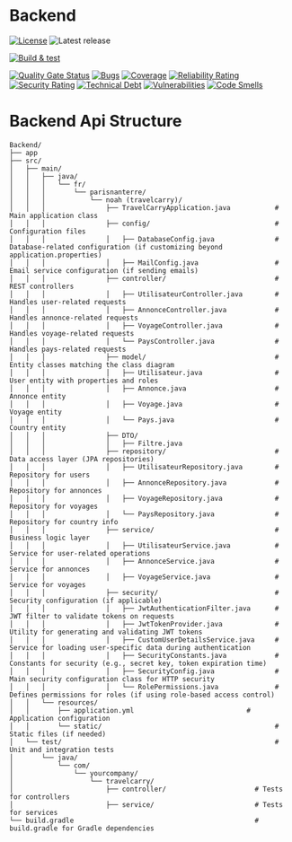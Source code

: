 # Backend
[![License](https://img.shields.io/badge/license-Apache%202.0-blue.svg)](LICENSE.txt)
![Latest release](https://img.shields.io/github/v/release/Devops-noah/Backend)

[![Build & test](https://github.com/Devops-noah/Backend/.github/workflows/gradle-build.yml/badge.svg?branch=main)](https://github.com/Devops-noah/Backend/.github/workflows/gradle-build.yml)

[![Quality Gate Status](https://sonarcloud.io/api/project_badges/measure?project=Devops-noah_Backend&metric=alert_status)](https://sonarcloud.io/summary/new_code?id=Devops-noah_Backend)
[![Bugs](https://sonarcloud.io/api/project_badges/measure?project=Devops-noah_Backend&metric=bugs)](https://sonarcloud.io/summary/new_code?id=Devops-noah_Backend)
[![Coverage](https://sonarcloud.io/api/project_badges/measure?project=Devops-noah_Backend&metric=coverage)](https://sonarcloud.io/summary/new_code?id=Devops-noah_Backend)
[![Reliability Rating](https://sonarcloud.io/api/project_badges/measure?project=Devops-noah_Backend&metric=reliability_rating)](https://sonarcloud.io/summary/new_code?id=Devops-noah_Backend)
[![Security Rating](https://sonarcloud.io/api/project_badges/measure?project=Devops-noah_Backend&metric=security_rating)](https://sonarcloud.io/summary/new_code?id=Devops-noah_Backend)
[![Technical Debt](https://sonarcloud.io/api/project_badges/measure?project=Devops-noah_Backend&metric=sqale_index)](https://sonarcloud.io/summary/new_code?id=Devops-noah_Backend)
[![Vulnerabilities](https://sonarcloud.io/api/project_badges/measure?project=Devops-noah_Backend&metric=vulnerabilities)](https://sonarcloud.io/summary/new_code?id=Devops-noah_Backend)
[![Code Smells](https://sonarcloud.io/api/project_badges/measure?project=Devops-noah_Backend&metric=code_smells)](https://sonarcloud.io/summary/new_code?id=Devops-noah_Backend)

# Backend Api Structure

```
Backend/
├── app
├── src/
│   ├── main/
│   │   ├── java/
│   │   │   └── fr/
│   │   │       └── parisnanterre/
│   │   │           └── noah (travelcarry)/
│   │   │               ├── TravelCarryApplication.java           # Main application class
│   │   │               ├── config/                               # Configuration files
│   │   │               │   ├── DatabaseConfig.java               # Database-related configuration (if customizing beyond application.properties)
│   │   │               │   ├── MailConfig.java                   # Email service configuration (if sending emails)
│   │   │               ├── controller/                           # REST controllers
│   │   │               │   ├── UtilisateurController.java        # Handles user-related requests
│   │   │               │   ├── AnnonceController.java            # Handles annonce-related requests
│   │   │               │   ├── VoyageController.java             # Handles voyage-related requests
│   │   │               │   └── PaysController.java               # Handles pays-related requests
│   │   │               ├── model/                                # Entity classes matching the class diagram
│   │   │               │   ├── Utilisateur.java                  # User entity with properties and roles
│   │   │               │   ├── Annonce.java                      # Annonce entity
│   │   │               │   ├── Voyage.java                       # Voyage entity
│   │   │               │   └── Pays.java                         # Country entity
│   │   │               ├── DTO/  
│   │   │               │   ├── Filtre.java                                                     
│   │   │               ├── repository/                           # Data access layer (JPA repositories)
│   │   │               │   ├── UtilisateurRepository.java        # Repository for users
│   │   │               │   ├── AnnonceRepository.java            # Repository for annonces
│   │   │               │   ├── VoyageRepository.java             # Repository for voyages
│   │   │               │   └── PaysRepository.java               # Repository for country info
│   │   │               ├── service/                              # Business logic layer
│   │   │               │   ├── UtilisateurService.java           # Service for user-related operations
│   │   │               │   ├── AnnonceService.java               # Service for annonces
│   │   │               │   ├── VoyageService.java                # Service for voyages
│   │   │               ├── security/                             # Security configuration (if applicable)
│   │   │               │   ├── JwtAuthenticationFilter.java      # JWT filter to validate tokens on requests
│   │   │               │   ├── JwtTokenProvider.java             # Utility for generating and validating JWT tokens
│   │   │               │   ├── CustomUserDetailsService.java     # Service for loading user-specific data during authentication
│   │   │               │   ├── SecurityConstants.java            # Constants for security (e.g., secret key, token expiration time)
│   │   │               │   ├── SecurityConfig.java               # Main security configuration class for HTTP security
│   │   │               │   └── RolePermissions.java              # Defines permissions for roles (if using role-based access control)
│   │   └── resources/
│   │       ├── application.yml                            # Application configuration
│   │       └── static/                                           # Static files (if needed)
│   └── test/                                                     # Unit and integration tests
│       └── java/
│           └── com/
│               └── yourcompany/
│                   └── travelcarry/
│                       ├── controller/                      # Tests for controllers
│                       ├── service/                         # Tests for services
└── build.gradle                                             # build.gradle for Gradle dependencies

```

